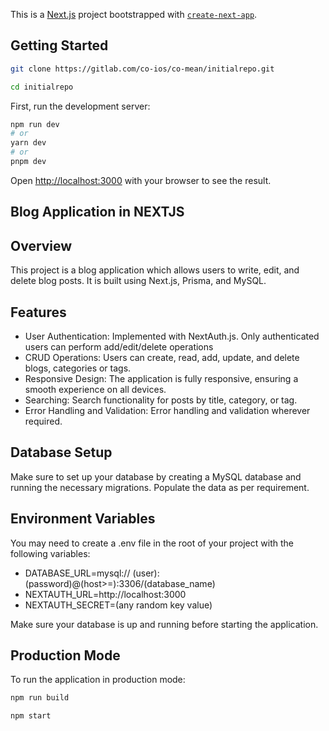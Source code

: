 This is a [Next.js](https://nextjs.org/) project bootstrapped with [`create-next-app`](https://github.com/vercel/next.js/tree/canary/packages/create-next-app).

## Getting Started

```bash
git clone https://gitlab.com/co-ios/co-mean/initialrepo.git

cd initialrepo  
```

First, run the development server:

```bash
npm run dev
# or
yarn dev
# or
pnpm dev
```

Open [http://localhost:3000](http://localhost:3000) with your browser to see the result.

## Blog Application in NEXTJS

## Overview

This project is a blog application which allows users to write, edit, and delete blog posts. It is built using Next.js, Prisma, and MySQL.

## Features
- User Authentication: Implemented with  NextAuth.js. Only authenticated users can perform add/edit/delete operations
- CRUD Operations: Users can create, read, add, update, and delete blogs, categories or tags.
- Responsive Design: The application is fully responsive, ensuring a smooth experience on all devices.
- Searching: Search functionality for posts by title, category, or tag.
- Error Handling and Validation: Error handling and validation wherever required.

## Database Setup
Make sure to set up your database by creating a MySQL database and running the necessary migrations. Populate the data as per requirement.

## Environment Variables
You may need to create a .env file in the root of your project with the following variables:

- DATABASE_URL=mysql:// (user):(password)@(host>=):3306/(database_name)
- NEXTAUTH_URL=http://localhost:3000
- NEXTAUTH_SECRET=(any random key value)

Make sure your database is up and running before starting the application.

## Production Mode
To run the application in production mode:

```bash
npm run build

npm start
```

